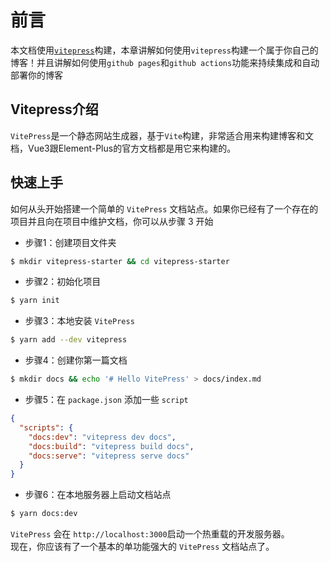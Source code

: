 # 前言
本文档使用<a href="https://vitepress.dev/" target="_blank">`vitepress`</a>构建，本章讲解如何使用`vitepress`构建一个属于你自己的博客！并且讲解如何使用`github pages`和`github actions`功能来持续集成和自动部署你的博客
## Vitepress介绍
`VitePress`是一个静态网站生成器，基于`Vite`构建，非常适合用来构建博客和文档，Vue3跟Element-Plus的官方文档都是用它来构建的。

## 快速上手
如何从头开始搭建一个简单的 `VitePress` 文档站点。如果你已经有了一个存在的项目并且向在项目中维护文档，你可以从步骤 3 开始<br>

- 步骤1：创建项目文件夹
```sh
$ mkdir vitepress-starter && cd vitepress-starter
```

- 步骤2：初始化项目
```sh
$ yarn init
```

- 步骤3：本地安装 `VitePress`
```sh
$ yarn add --dev vitepress
```

- 步骤4：创建你第一篇文档
```sh
$ mkdir docs && echo '# Hello VitePress' > docs/index.md
```

- 步骤5：在 `package.json` 添加一些 `script`
```json
{
  "scripts": {
    "docs:dev": "vitepress dev docs",
    "docs:build": "vitepress build docs",
    "docs:serve": "vitepress serve docs"
  }
}
```

- 步骤6：在本地服务器上启动文档站点
```sh
$ yarn docs:dev
```

`VitePress` 会在 `http://localhost:3000`启动一个热重载的开发服务器。<br>
现在，你应该有了一个基本的单功能强大的 `VitePress` 文档站点了。
